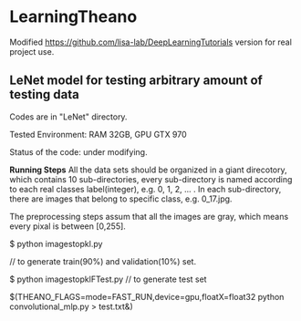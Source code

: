 # LearningTheano
Modified https://github.com/lisa-lab/DeepLearningTutorials version for real project use.

## LeNet model for testing arbitrary amount of testing data

Codes are in "LeNet" directory.

Tested Environment: RAM 32GB, GPU GTX 970

Status of the code: under modifying.

**Running Steps**
All the data sets should be organized in a giant direcotory, which contains 10 sub-directories, every sub-directory is named according to each real classes label(integer), e.g. 0, 1, 2, ... . In each sub-directory, there are images that belong to specific class, e.g. 0_17.jpg.

The preprocessing steps assum that all the images are gray, which means every pixal is between [0,255].

$ python imagestopkl.py

// to generate train(90%) and validation(10%) set.

$ python imagestopklFTest.py
// to generate test set

$(THEANO_FLAGS=mode=FAST_RUN,device=gpu,floatX=float32 python convolutional_mlp.py > test.txt&)
